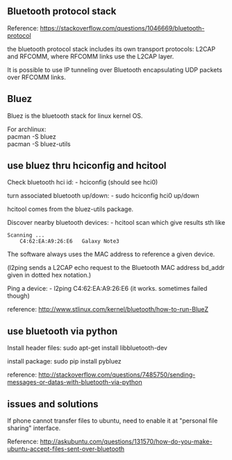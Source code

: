 Bluetooth protocol stack
------------------------------------

Reference: https://stackoverflow.com/questions/1046669/bluetooth-protocol

the bluetooth protocol stack includes its own transport protocols: L2CAP and RFCOMM,
where RFCOMM links use the L2CAP layer.

It is possible to use IP tunneling over Bluetooth encapsulating UDP packets over RFCOMM links.


Bluez
------------------

Bluez is the bluetooth stack for linux kernel OS. 

For archlinux:  
pacman -S bluez  
pacman -S bluez-utils

use bluez thru hciconfig and hcitool
---------------------------

Check bluetooth hci id:
	- hciconfig (should see hci0)

turn associated bluetooth up/down:
	- sudo hciconfig hci0 up/down

hcitool comes from the bluez-utils package.

Discover nearby bluetooth devices:
	- hcitool scan
which give results sth like
```
Scanning ...
	C4:62:EA:A9:26:E6	Galaxy Note3
```

The software always uses the MAC address to reference a given device.

(l2ping sends a L2CAP echo request to the Bluetooth MAC address bd_addr given in dotted hex notation.)

Ping a device:
	- l2ping C4:62:EA:A9:26:E6 (it works. sometimes failed though)

reference: http://www.stlinux.com/kernel/bluetooth/how-to-run-BlueZ


use bluetooth via python
---------------------------
Install header files:
sudo apt-get install libbluetooth-dev

install package:
sudo pip install pybluez


reference: http://stackoverflow.com/questions/7485750/sending-messages-or-datas-with-bluetooth-via-python


issues and solutions
---------------

If phone cannot transfer files to ubuntu, need to enable it at "personal file sharing" interface.

Reference: http://askubuntu.com/questions/131570/how-do-you-make-ubuntu-accept-files-sent-over-bluetooth






